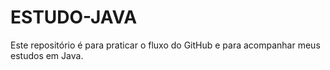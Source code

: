 # ESTUDO-JAVA

Este repositório é para praticar o fluxo do GitHub e para acompanhar meus estudos em Java.
